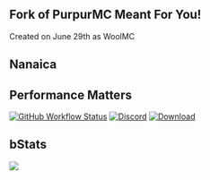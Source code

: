## Fork of PurpurMC Meant For You!
Created on June 29th as WoolMC
## Nanaica
## Performance Matters

  
  [![GitHub Workflow Status](https://img.shields.io/github/actions/workflow/status/NanaicaMC/Nanaica/build.yml?logo=GoogleAnalytics&logoColor=ffffff&style=for-the-badge)](https://github.com/NanaicaMC/Nanaica/actions)
  [![Discord](https://img.shields.io/discord/931595732752953375?color=5865F2&label=discord&style=for-the-badge)](https://discord.nanaicamc.tk)
  [![Download](https://img.shields.io/github/downloads/NanaicaMC/Nanaica/total?&style=for-the-badge&logoColor=ffffff)](https://github.com/NanaicaMC/Nanaica/releases/latest)
</div>

## bStats
[![](https://bstats.org/signatures/server-implementation/NanaicaMC.svg)](https://bstats.org/plugin/server-implementation/NanaicaMC/19838)

